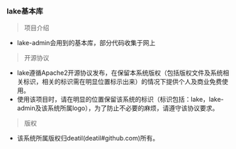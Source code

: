 ### lake基本库


> 项目介绍

*  lake-admin会用到的基本库，部分代码收集于网上


> 开源协议

*  lake遵循Apache2开源协议发布，在保留本系统版权（包括版权文件及系统相关标识，相关的标识需在明显位置标示出来）的情况下提供个人及商业免费使用。  
*  使用该项目时，请在明显的位置保留该系统的标识（标识包括：lake，lake-admin及该系统所属logo），为了防止不必要的麻烦，请遵守该协议要求。


> 版权

*  该系统所属版权归deatil(deatil#github.com)所有。